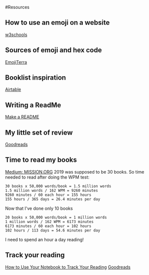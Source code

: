 #Resources

## How to use an emoji on a website
[w3schools](https://www.w3schools.com/charsets/ref_emoji_smileys.asp)

## Sources of emoji and hex code
[EmojiTerra](https://emojiterra.com/)

## Booklist inspiration
[Airtable](https://airtable.com/universe/expqM3OWZoJkjl7wy/the-monster-list-of-ux-books?explore=true)

## Writing a ReadMe
[Make a README](https://www.makeareadme.com/)

## My little set of review
[Goodreads](https://www.goodreads.com/user/show/28417716-lewis-kang-ethe-ngugi)

## Time to read my books
[Medium: MISSION.ORG](https://medium.com/the-mission/how-to-read-50-books-per-year-without-really-trying-even-if-youre-a-super-slow-reader-56d65191c3)
2019 was supposed to be 30 books. So time needed to read after doing the WPM test:
```
30 books x 50,000 words/book = 1.5 million words
1.5 million words / 162 WPM = 9260 minutes
9260 minutes / 60 each hour = 155 hours
155 hours / 365 days = 26.4 minutes per day
```

Now that I've done only 10 books
```
20 books x 50,000 words/book = 1 million words
1 million words / 162 WPM = 6173 minutes
6173 minutes / 60 each hour = 102 hours
102 hours / 113 days = 54.6 minutes per day
```

I need to spend an hour a day reading!

## Track your reading
[How to Use Your Notebook to Track Your Reading](https://medium.com/the-1000-day-mfa/how-to-use-your-notebook-to-track-your-reading-80371afa48b8)
[Goodreads](https://www.goodreads.com)